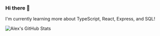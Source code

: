 ### Hi there 👋

I'm currently learning more about TypeScript, React, Express, and SQL!

![Alex's GitHub Stats](https://github-readme-stats.vercel.app/api?username=asduveneck&show_icons=true&hide_border=true)


<!--
**Asduveneck/Asduveneck** is a ✨ _special_ ✨ repository because its `README.md` (this file) appears on your GitHub profile.

Here are some ideas to get you started:

- 🔭 I’m currently working on ...
- 🌱 I’m currently learning ...
- 👯 I’m looking to collaborate on ...
- 🤔 I’m looking for help with ...
- 💬 Ask me about ...
- 📫 How to reach me: ...
- 😄 Pronouns: ...
- ⚡ Fun fact: ...
-->
